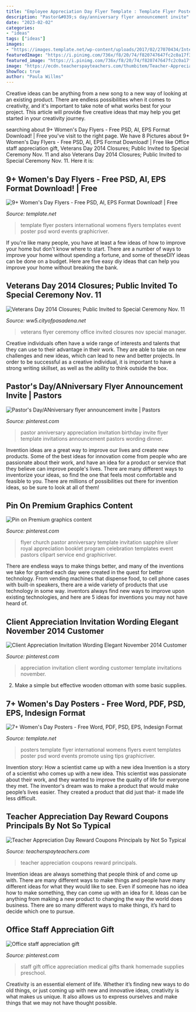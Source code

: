 ```yaml
---
title: "Employee Appreciation Day Flyer Template : Template Flyer Posters International Womens Flyers Templates Event Poster Psd Word Events Graphicriver"
description: "Pastor&#039;s day/anniversary flyer announcement invite"
date: "2023-02-02"
categories:
- "ideas"
tags: ["ideas"]
images:
- "https://images.template.net/wp-content/uploads/2017/02/27070434/International-Womens-Day-Flyers.jpg"
featuredImage: "https://i.pinimg.com/736x/f8/20/74/f820747647fc2c0a17f3ed731535bc77.jpg"
featured_image: "https://i.pinimg.com/736x/f8/20/74/f820747647fc2c0a17f3ed731535bc77.jpg"
image: "https://ecdn.teacherspayteachers.com/thumbitem/Teacher-Appreciation-Day-Coupons-Principals-Administration-2356547-1500876151/original-2356547-3.jpg"
ShowToc: true
author: "Paula Willms"
---
```



Creative ideas can be anything from a new song to a new way of looking at an existing product. There are endless possibilities when it comes to creativity, and it's important to take note of what works best for your project. This article will provide five creative ideas that may help you get started in your creativity journey.

	

		
searching about 9+ Women&#039;s Day Flyers - Free PSD, AI, EPS Format Download! | Free you've visit to the right page. We have 8 Pictures about 9+ Women&#039;s Day Flyers - Free PSD, AI, EPS Format Download! | Free like Office staff appreciation gift, Veterans Day 2014 Closures; Public Invited to Special Ceremony Nov. 11 and also Veterans Day 2014 Closures; Public Invited to Special Ceremony Nov. 11. Here it is:
		
    
## 9+ Women&#039;s Day Flyers - Free PSD, AI, EPS Format Download! | Free

<img loading=lazy src="https://images.template.net/wp-content/uploads/2017/02/27070434/International-Womens-Day-Flyers.jpg" onerror="this.onerror=null;this.src='https://tse3.mm.bing.net/th?id=OIP.W7DClcJYL9xhNOZ-I3H_RQHaI4&amp;pid=15.1';" alt="9+ Women&#039;s Day Flyers - Free PSD, AI, EPS Format Download! | Free">

_Source: template.net_

>template flyer posters international womens flyers templates event poster psd word events graphicriver. 

	

If you're like many people, you have at least a few ideas of how to improve your home but don't know where to start. There are a number of ways to improve your home without spending a fortune, and some of theseDIY ideas can be done on a budget. Here are five easy diy ideas that can help you improve your home without breaking the bank.

    
## Veterans Day 2014 Closures; Public Invited To Special Ceremony Nov. 11

<img loading=lazy src="http://ww5.cityofpasadena.net/city-manager/wp-content/uploads/sites/37/2016/07/Veterans-Day-2014-Flyer.jpg" onerror="this.onerror=null;this.src='https://tse2.mm.bing.net/th?id=OIP.oMTGyO0M-OGFUf_cSzYJ6QHaJZ&amp;pid=15.1';" alt="Veterans Day 2014 Closures; Public Invited to Special Ceremony Nov. 11">

_Source: ww5.cityofpasadena.net_

>veterans flyer ceremony office invited closures nov special manager. 

	

Creative individuals often have a wide range of interests and talents that they can use to their advantage in their work. They are able to take on new challenges and new ideas, which can lead to new and better projects. In order to be successful as a creative individual, it is important to have a strong writing skillset, as well as the ability to think outside the box.

    
## Pastor&#039;s Day/ANniversary Flyer Announcement Invite | Pastors

<img loading=lazy src="https://i.pinimg.com/736x/85/7d/34/857d3457f0c9d4dbd0392762c896102b--pastor-client.jpg" onerror="this.onerror=null;this.src='https://tse1.mm.bing.net/th?id=OIP.vI3XqPGJm5hmfPJMv9wHHAHaKJ&amp;pid=15.1';" alt="Pastor&#039;s Day/ANniversary flyer announcement invite | Pastors">

_Source: pinterest.com_

>pastor anniversary appreciation invitation birthday invite flyer template invitations announcement pastors wording dinner. 

	

Invention ideas are a great way to improve our lives and create new products. Some of the best ideas for innovation come from people who are passionate about their work, and have an idea for a product or service that they believe can improve people's lives. There are many different ways to inventorize your ideas, so find the one that feels most comfortable and feasible to you. There are millions of possibilities out there for invention ideas, so be sure to look at all of them!

    
## Pin On Premium Graphics Content

<img loading=lazy src="https://i.pinimg.com/736x/f8/20/74/f820747647fc2c0a17f3ed731535bc77.jpg" onerror="this.onerror=null;this.src='https://tse4.mm.bing.net/th?id=OIP.2l5X2Jt6an_rVdMzHjoBUQHaLf&amp;pid=15.1';" alt="Pin on Premium graphics content">

_Source: pinterest.com_

>flyer church pastor anniversary template invitation sapphire silver royal appreciation booklet program celebration templates event pastors clipart service end graphicriver. 

	

There are endless ways to make things better, and many of the inventions we take for granted each day were created in the quest for better technology. From vending machines that dispense food, to cell phone cases with built-in speakers, there are a wide variety of products that use technology in some way. inventors always find new ways to improve upon existing technologies, and here are 5 ideas for inventions you may not have heard of.

    
## Client Appreciation Invitation Wording Elegant November 2014 Customer

<img loading=lazy src="https://i.pinimg.com/736x/9c/5b/5f/9c5b5f9c67ab336ae4c867502afa75bf.jpg" onerror="this.onerror=null;this.src='https://tse1.mm.bing.net/th?id=OIP.plOknpFHznsqMEMRSsOtbgHaFb&amp;pid=15.1';" alt="Client Appreciation Invitation Wording Elegant November 2014 Customer">

_Source: pinterest.com_

>appreciation invitation client wording customer template invitations november. 

	

2. Make a simple but effective wooden ottoman with some basic supplies.

    
## 7+ Women&#039;s Day Posters - Free Word, PDF, PSD, EPS, Indesign Format

<img loading=lazy src="https://images.template.net/wp-content/uploads/2017/02/24211816/Womens-Day-Event-Posters.jpg" onerror="this.onerror=null;this.src='https://tse4.mm.bing.net/th?id=OIP.wazGEiajG97J3uOua-JEGAHaI4&amp;pid=15.1';" alt="7+ Women&#039;s Day Posters - Free Word, PDF, PSD, EPS, Indesign Format">

_Source: template.net_

>posters template flyer international womens flyers event templates poster psd word events promote using tips graphicriver. 

	

Invention story: How a scientist came up with a new idea
Invention is a story of a scientist who comes up with a new idea. This scientist was passionate about their work, and they wanted to improve the quality of life for everyone they met. The inventor's dream was to make a product that would make people’s lives easier. They created a product that did just that- it made life less difficult.

    
## Teacher Appreciation Day Reward Coupons Principals By Not So Typical

<img loading=lazy src="https://ecdn.teacherspayteachers.com/thumbitem/Teacher-Appreciation-Day-Coupons-Principals-Administration-2356547-1500876151/original-2356547-3.jpg" onerror="this.onerror=null;this.src='https://tse3.mm.bing.net/th?id=OIP.zjiwdzbozTWRCQ1lUDvU5QAAAA&amp;pid=15.1';" alt="Teacher Appreciation Day Reward Coupons Principals by Not So Typical">

_Source: teacherspayteachers.com_

>teacher appreciation coupons reward principals. 

	

Invention ideas are always something that people think of and come up with. There are many different ways to make things and people have many different ideas for what they would like to see. Even if someone has no idea how to make something, they can come up with an idea for it. Ideas can be anything from making a new product to changing the way the world does business. There are so many different ways to make things, it’s hard to decide which one to pursue.

    
## Office Staff Appreciation Gift

<img loading=lazy src="https://i.pinimg.com/originals/cc/0f/56/cc0f564386a34387a0e07414b3073594.jpg" onerror="this.onerror=null;this.src='https://tse2.mm.bing.net/th?id=OIP.uMFbdgjsCcnCdEsy0VnETAHaJ4&amp;pid=15.1';" alt="Office staff appreciation gift">

_Source: pinterest.com_

>staff gift office appreciation medical gifts thank homemade supplies preschool. 

	

Creativity is an essential element of life. Whether it’s finding new ways to do old things, or just coming up with new and innovative ideas, creativity is what makes us unique. It also allows us to express ourselves and make things that we may not have thought possible.

